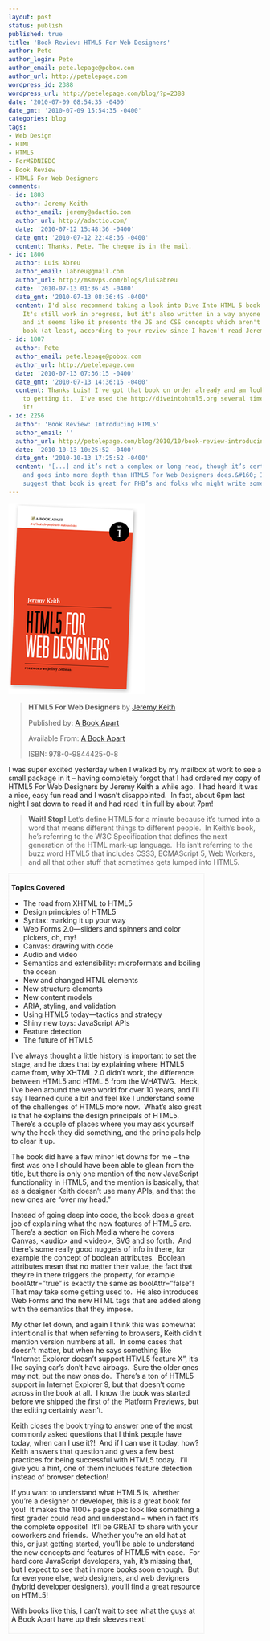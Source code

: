 ```yaml
---
layout: post
status: publish
published: true
title: 'Book Review: HTML5 For Web Designers'
author: Pete
author_login: Pete
author_email: pete.lepage@pobox.com
author_url: http://petelepage.com
wordpress_id: 2388
wordpress_url: http://petelepage.com/blog/?p=2388
date: '2010-07-09 08:54:35 -0400'
date_gmt: '2010-07-09 15:54:35 -0400'
categories: blog
tags:
- Web Design
- HTML
- HTML5
- ForMSDNIEDC
- Book Review
- HTML5 For Web Designers
comments:
- id: 1803
  author: Jeremy Keith
  author_email: jeremy@adactio.com
  author_url: http://adactio.com/
  date: '2010-07-12 15:48:36 -0400'
  date_gmt: '2010-07-12 22:48:36 -0400'
  content: Thanks, Pete. The cheque is in the mail.
- id: 1806
  author: Luis Abreu
  author_email: labreu@gmail.com
  author_url: http://msmvps.com/blogs/luisabreu
  date: '2010-07-13 01:36:45 -0400'
  date_gmt: '2010-07-13 08:36:45 -0400'
  content: I'd also recommend taking a look into Dive Into HTML 5 book (http://diveintohtml5.org/).
    It's still work in progress, but it's also written in a way anyone can understand
    and it seems like it presents the JS and CSS concepts which aren't in Jeremy's
    book (at least, according to your review since I haven't read Jeremy's book).
- id: 1807
  author: Pete
  author_email: pete.lepage@pobox.com
  author_url: http://petelepage.com
  date: '2010-07-13 07:36:15 -0400'
  date_gmt: '2010-07-13 14:36:15 -0400'
  content: Thanks Luis! I've got that book on order already and am looking forward
    to getting it.  I've used the http://diveintohtml5.org several times and love
    it!
- id: 2256
  author: 'Book Review: Introducing HTML5'
  author_email: ''
  author_url: http://petelepage.com/blog/2010/10/book-review-introducing-html5/
  date: '2010-10-13 10:25:52 -0400'
  date_gmt: '2010-10-13 17:25:52 -0400'
  content: '[...] and it’s not a complex or long read, though it’s certainly longer
    and goes into more depth than HTML5 For Web Designers does.&#160; In fact, I’d
    suggest that book is great for PHB’s and folks who might write some [...]'
---
```

[![buy-html5-for-web-designers](/assets/buyhtml5forwebdesigners.png "buy-html5-for-web-designers")](http://books.alistapart.com/product/html5-for-web-designers)

> **HTML5 For Web Designers** by [Jeremy Keith](http://adactio.com/)
>
> Published by: [A Book Apart](http://books.alistapart.com/)
>
> Available From: [A Book Apart](http://books.alistapart.com/product/html5-for-web-designers)
>
> ISBN: 978-0-9844425-0-8

I was super excited yesterday when I walked by my mailbox at work to see a small package in it – having completely forgot that I had ordered my copy of HTML5 For Web Designers by Jeremy Keith a while ago.  I had heard it was a nice, easy fun read and I wasn’t disappointed.  In fact, about 6pm last night I sat down to read it and had read it in full by about 7pm!

> **Wait! Stop!** Let’s define HTML5 for a minute because it’s turned into a word that means different things to different people.  In Keith’s book, he’s referring to the W3C Specification that defines the next generation of the HTML mark-up language.  He isn’t referring to the buzz word HTML5 that includes CSS3, ECMAScript 5, Web Workers, and all that other stuff that sometimes gets lumped into HTML5.
<div style="width: 75%; border: #ddd 1px dotted; padding: 5px;">

**Topics Covered**

*   The road from XHTML to HTML5
*   Design principles of HTML5
*   Syntax: marking it up your way
*   Web Forms 2.0—sliders and spinners and color pickers, oh, my!
*   Canvas: drawing with code
*   Audio and video
*   Semantics and extensibility: microformats and boiling the ocean
*   New and changed HTML elements
*   New structure elements
*   New content models
*   ARIA, styling, and validation
*   Using HTML5 today—tactics and strategy
*   Shiny new toys: JavaScript APIs
*   Feature detection
*   The future of HTML5

I’ve always thought a little history is important to set the stage, and he does that by explaining where HTML5 came from, why XHTML 2.0 didn’t work, the difference between HTML5 and HTML 5 from the WHATWG.  Heck, I’ve been around the web world for over 10 years, and I’ll say I learned quite a bit and feel like I understand some of the challenges of HTML5 more now.  What’s also great is that he explains the design principals of HTML5.  There’s a couple of places where you may ask yourself why the heck they did something, and the principals help to clear it up.

The book did have a few minor let downs for me – the first was one I should have been able to glean from the title, but there is only one mention of the new JavaScript functionality in HTML5, and the mention is basically, that as a designer Keith doesn’t use many APIs, and that the new ones are “over my head.”

Instead of going deep into code, the book does a great job of explaining what the new features of HTML5 are.  There’s a section on Rich Media where he covers Canvas, &lt;audio&gt; and &lt;video&gt;, SVG and so forth.  And there’s some really good nuggets of info in there, for example the concept of boolean attributes.  Boolean attributes mean that no matter their value, the fact that they’re in there triggers the property, for example boolAttr=”true” is exactly the same as boolAttr=”false”!  That may take some getting used to.  He also introduces Web Forms and the new HTML tags that are added along with the semantics that they impose.

My other let down, and again I think this was somewhat intentional is that when referring to browsers, Keith didn’t mention version numbers at all.  In some cases that doesn’t matter, but when he says something like “Internet Explorer doesn’t support HTML5 feature X”, it’s like saying car’s don’t have airbags.  Sure the older ones may not, but the new ones do.  There’s a ton of HTML5 support in Internet Explorer 9, but that doesn’t come across in the book at all.  I know the book was started before we shipped the first of the Platform Previews, but the editing certainly wasn’t.

Keith closes the book trying to answer one of the most commonly asked questions that I think people have today, when can I use it?!  And if I can use it today, how?  Keith answers that question and gives a few best practices for being successful with HTML5 today.  I’ll give you a hint, one of them includes feature detection instead of browser detection!

If you want to understand what HTML5 is, whether you’re a designer or developer, this is a great book for you!  It makes the 1100+ page spec look like something a first grader could read and understand – when in fact it’s the complete opposite!  It’ll be GREAT to share with your coworkers and friends.  Whether you’re an old hat at this, or just getting started, you’ll be able to understand the new concepts and features of HTML5 with ease.  For hard core JavaScript developers, yah, it’s missing that, but I expect to see that in more books soon enough.  But for everyone else, web designers, and web devigners (hybrid developer designers), you’ll find a great resource on HTML5!

With books like this, I can’t wait to see what the guys at A Book Apart have up their sleeves next!
